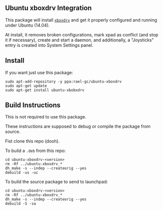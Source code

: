 Ubuntu xboxdrv Integration
----------------------------

This package will install [`xboxdrv`](http://pingus.seul.org/~grumbel/xboxdrv/) and get it properly configured and running under Ubuntu (14.04).

At install, it removes broken configurations, mark xpad as conflict (and stop it if necessary), create and start a daemon, and additionally, a "Joysticks" entry is created into System Settings panel.

## Install

If you want just use this package:

```term
sudo apt-add-repository -y ppa:rael-gc/ubuntu-xboxdrv
sudo apt-get update
sudo apt-get install ubuntu-xbobxdrv
```

## Build Instructions

This is not required to use this package.

These instructions are supposed to debug or compile the package from source.

Fist clone this repo (dooh).

To build a `.deb` from this repo:

```term
cd ubuntu-xboxdrv-<version>
rm -Rf ../ubuntu-xboxdrv_*
dh_make -s --indep --createorig --yes
debuild -us -uc
```

To build the source package to send to launchpad:

```term
cd ubuntu-xboxdrv-<version>
rm -Rf ../ubuntu-xboxdrv_*
dh_make -s --indep --createorig --yes
debuild -S -sa
```
